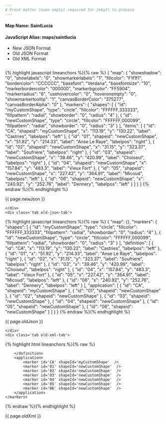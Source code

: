 ```yaml
---
# Front matter (even empty) required for Jekyll to process
---
```


#### Map Name: SaintLucia

#### JavaScript Alias: maps/saintlucia


<ul class='code-tabs'>
    <li class='active'>
        <a data-toggle='new-json'>New JSON Format</a>
    </li>
    <li>
        <a data-toggle='old-json'>Old JSON Format</a>
    </li>
    <li>
        <a data-toggle='old-xml'>Old XML Format</a>
    </li>
</ul>
<div class='tab-content'>
    <pre class='plain-code'></pre>
    <div class='tab new-json-tab active'>
{% highlight javascript lineanchors %}{% raw %}
{
    "map": {
        "showshadow": "0",
        "showlabels": "0",
        "showmarkerlabels": "1",
        "fillcolor": "F1f1f1",
        "bordercolor": "CCCCCC",
        "basefont": "Verdana",
        "basefontsize": "10",
        "markerbordercolor": "000000",
        "markerbgcolor": "FF5904",
        "markerradius": "6",
        "usehovercolor": "0",
        "hoveronempty": "0",
        "showmarkertooltip": "1",
        "canvasBorderColor": "375277",
        "canvasBorderAlpha": "0"
    },
    "markers": {
        "shapes": [
            {
                "id": "myCustomShape",
                "type": "circle",
                "fillcolor": "FFFFFF,333333",
                "fillpattern": "radial",
                "showborder": "0",
                "radius": "4"
            },
            {
                "id": "newCustomShape",
                "type": "circle",
                "fillcolor": "FFFFFF,000099",
                "fillpattern": "radial",
                "showborder": "0",
                "radius": "3"
            }
        ],
        "items": [
            {
                "id": "CA",
                "shapeid": "myCustomShape",
                "x": "113.19",
                "y": "130.22",
                "label": "Castries",
                "labelpos": "left"
            },
            {
                "id": "01",
                "shapeid": "newCustomShape",
                "x": "51.92",
                "y": "214.33",
                "label": "Anse Le Raye",
                "labelpos": "right"
            },
            {
                "id": "02",
                "shapeid": "newCustomShape",
                "x": "31.15",
                "y": "323.37",
                "label": "Soufriere",
                "labelpos": "right"
            },
            {
                "id": "03",
                "shapeid": "newCustomShape",
                "x": "39.46",
                "y": "420.99",
                "label": "Choiseul",
                "labelpos": "right"
            },
            {
                "id": "04",
                "shapeid": "newCustomShape",
                "x": "157.84",
                "y": "483.3",
                "label": "Vieux Fort"
            },
            {
                "id": "05",
                "shapeid": "newCustomShape",
                "x": "227.42",
                "y": "364.91",
                "label": "Micoud",
                "labelpos": "left"
            },
            {
                "id": "06",
                "shapeid": "newCustomShape",
                "x": "240.92",
                "y": "252.76",
                "label": "Dennery",
                "labelpos": "left"
            }
        ]
    }
}
{% endraw %}{% endhighlight %}


<p class='text-success'>{{ page.newJson }}</p>

    </div>
    <div class='tab old-json-tab'>
{% highlight javascript lineanchors %}{% raw %}
{
    "map": {},
    "markers": {
        "shapes": [
            {
                "id": "myCustomShape",
                "type": "circle",
                "fillcolor": "FFFFFF,333333",
                "fillpattern": "radial",
                "showborder": "0",
                "radius": "4"
            },
            {
                "id": "newCustomShape",
                "type": "circle",
                "fillcolor": "FFFFFF,000099",
                "fillpattern": "radial",
                "showborder": "0",
                "radius": "3"
            }
        ],
        "definition": [
            {
                "id": "CA",
                "x": "113.19",
                "y": "130.22",
                "label": "Castries",
                "labelpos": "left"
            },
            {
                "id": "01",
                "x": "51.92",
                "y": "214.33",
                "label": "Anse Le Raye",
                "labelpos": "right"
            },
            {
                "id": "02",
                "x": "31.15",
                "y": "323.37",
                "label": "Soufriere",
                "labelpos": "right"
            },
            {
                "id": "03",
                "x": "39.46",
                "y": "420.99",
                "label": "Choiseul",
                "labelpos": "right"
            },
            {
                "id": "04",
                "x": "157.84",
                "y": "483.3",
                "label": "Vieux Fort"
            },
            {
                "id": "05",
                "x": "227.42",
                "y": "364.91",
                "label": "Micoud",
                "labelpos": "left"
            },
            {
                "id": "06",
                "x": "240.92",
                "y": "252.76",
                "label": "Dennery",
                "labelpos": "left"
            }
        ],
        "application": [
            {
                "id": "CA",
                "shapeid": "myCustomShape"
            },
            {
                "id": "01",
                "shapeid": "newCustomShape"
            },
            {
                "id": "02",
                "shapeid": "newCustomShape"
            },
            {
                "id": "03",
                "shapeid": "newCustomShape"
            },
            {
                "id": "04",
                "shapeid": "newCustomShape"
            },
            {
                "id": "05",
                "shapeid": "newCustomShape"
            },
            {
                "id": "06",
                "shapeid": "newCustomShape"
            }
        ]
    }
}
{% endraw %}{% endhighlight %}


<p class='text-success'>{{ page.oldJson }}</p>

    </div>
    <div class='tab old-xml-tab'>
{% highlight html lineanchors %}{% raw %}
<map>
	<markers>
	  <shapes>
	      <shape id='myCustomShape' type='circle' fillColor='FFFFFF,333333' fillpattern='radial' showBorder='0' radius='4'/>
		  <shape id='newCustomShape' type='circle' fillColor='FFFFFF,000099' fillpattern='radial' showBorder='0' radius='3'/>
	 </shapes>
		<definition>
			<marker id='CA' x='113.19' y='130.22' label='Castries' labelPos='left'  />
			<marker id='01' x='51.92' y='214.33' label='Anse Le Raye' labelPos='right'  />
			<marker id='02' x='31.15' y='323.37' label='Soufriere' labelPos='right'  />
			<marker id='03' x='39.46' y='420.99' label='Choiseul' labelPos='right'  />
			<marker id='04' x='157.84' y='483.3' label='Vieux Fort'  />
			<marker id='05' x='227.42' y='364.91' label='Micoud' labelPos='left'  />
			<marker id='06' x='240.92' y='252.76' label='Dennery' labelPos='left'  />

		</definition>
		<application>
			<marker id='CA' shapeId='myCustomShape'  />
			<marker id='01' shapeId='newCustomShape'  />
			<marker id='02' shapeId='newCustomShape'  />
			<marker id='03' shapeId='newCustomShape'  />
			<marker id='04' shapeId='newCustomShape'  />
			<marker id='05' shapeId='newCustomShape'  />
			<marker id='06' shapeId='newCustomShape'  />
		</application>
	</markers>
</map>
{% endraw %}{% endhighlight %}

<p class='text-success'>{{ page.oldXml }}</p>

</div>
</div>
